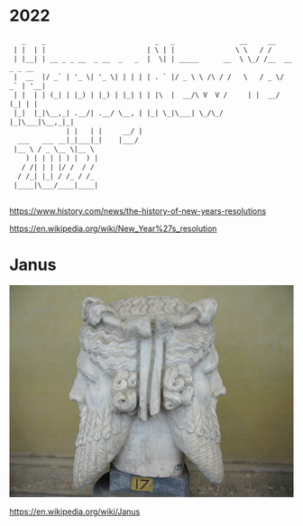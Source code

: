 # 2022

```
   _    _                           _   _                __     __             
 | |  | |                         | \ | |               \ \   / /             
 | |__| | __ _ _ __  _ __  _   _  |  \| | _____      __  \ \_/ /__  __ _ _ __ 
 |  __  |/ _` | '_ \| '_ \| | | | | . ` |/ _ \ \ /\ / /   \   / _ \/ _` | '__|
 | |  | | (_| | |_) | |_) | |_| | | |\  |  __/\ V  V /     | |  __/ (_| | |   
 |_|  |_|\__,_| .__/| .__/ \__, | |_| \_|\___| \_/\_/      |_|\___|\__,_|_|   
              | |   | |     __/ |                                             
  ___   ___ __|_|___|_|    |___/                                              
 |__ \ / _ \__ \|__ \                                                         
    ) | | | | ) |  ) |                                                        
   / /| | | |/ /  / /                                                         
  / /_| |_| / /_ / /_                                                         
 |____|\___/____|____|                                                        
                                                                              

```

https://www.history.com/news/the-history-of-new-years-resolutions


https://en.wikipedia.org/wiki/New_Year%27s_resolution

# Janus

![Janus](Janus.png)

https://en.wikipedia.org/wiki/Janus